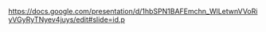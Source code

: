 https://docs.google.com/presentation/d/1hbSPN1BAFEmchn_WlLetwnVVoRiyVGyRyTNyev4juys/edit#slide=id.p
